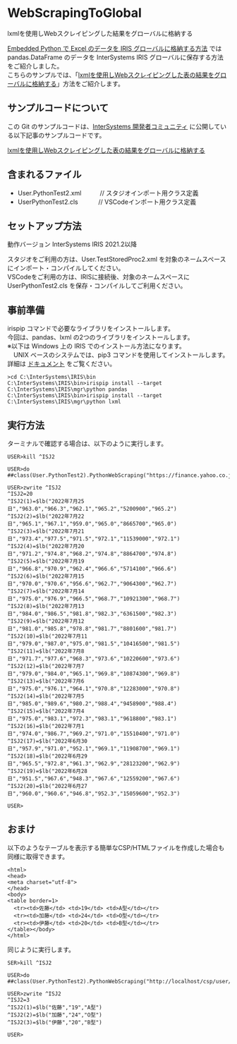 # WebScrapingToGlobal
lxmlを使用しWebスクレイピングした結果をグローバルに格納する

[Embedded Python で Excel のデータを IRIS グローバルに格納する方法](https://jp.community.intersystems.com/node/516426) では pandas.DataFrame のデータを InterSystems IRIS グローバルに保存する方法をご紹介しました。  
こちらのサンプルでは、「[lxmlを使用しWebスクレイピングした表の結果をグローバルに格納する](https://jp.community.intersystems.com/node/522816)」方法をご紹介します。

## サンプルコードについて
この Git のサンプルコードは、[InterSystems 開発者コミュニティ](https://jp.community.intersystems.com/) に公開している以下記事のサンプルコードです。  

[lxmlを使用しWebスクレイピングした表の結果をグローバルに格納する](https://jp.community.intersystems.com/node/522816)

## 含まれるファイル
* User.PythonTest2.xml　　　// スタジオインポート用クラス定義
* UserPythonTest2.cls 　　　// VSCodeインポート用クラス定義
    
## セットアップ方法
動作バージョン InterSystems IRIS 2021.2以降
  
スタジオをご利用の方は、User.TestStoredProc2.xml を対象のネームスペースにインポート・コンパイルしてください。  
VSCodeをご利用の方は、IRISに接続後、対象のネームスペースに UserPythonTest2.cls を保存・コンパイルしてご利用ください。  

## 事前準備

irispip コマンドで必要なライブラリをインストールします。  
今回は、pandas、lxml の2つのライブラリをインストールします。  
※以下は Windows 上の IRIS でのインストール方法になります。  
　UNIX ベースのシステムでは、pip3 コマンドを使用してインストールします。詳細は [ドキュメント](https://docs.intersystems.com/iris20221/csp/docbookj/DocBook.UI.Page.cls?KEY=AFL_epython#AFL_epython_pylibrary_install) をご覧ください。
~~~
>cd C:\InterSystems\IRIS\bin
C:\InterSystems\IRIS\bin>irispip install --target C:\InterSystems\IRIS\mgr\python pandas
C:\InterSystems\IRIS\bin>irispip install --target C:\InterSystems\IRIS\mgr\python lxml
~~~

## 実行方法
ターミナルで確認する場合は、以下のように実行します。
~~~
USER>kill ^ISJ2
 
USER>do ##class(User.PythonTest2).PythonWebScraping("https://finance.yahoo.co.jp/quote/6178.T/history")
 
USER>zwrite ^ISJ2                                                                   
^ISJ2=20
^ISJ2(1)=$lb("2022年7月25日","963.0","966.3","962.1","965.2","5200900","965.2")
^ISJ2(2)=$lb("2022年7月22日","965.1","967.1","959.0","965.0","8665700","965.0")
^ISJ2(3)=$lb("2022年7月21日","973.4","977.5","971.5","972.1","11539000","972.1")
^ISJ2(4)=$lb("2022年7月20日","971.2","974.8","968.2","974.8","8864700","974.8")
^ISJ2(5)=$lb("2022年7月19日","966.8","970.9","962.4","966.6","5714100","966.6")
^ISJ2(6)=$lb("2022年7月15日","970.0","970.6","956.6","962.7","9064300","962.7")
^ISJ2(7)=$lb("2022年7月14日","975.0","976.9","966.5","968.7","10921300","968.7")
^ISJ2(8)=$lb("2022年7月13日","984.0","986.5","981.8","982.3","6361500","982.3")
^ISJ2(9)=$lb("2022年7月12日","981.0","985.8","978.8","981.7","8801600","981.7")
^ISJ2(10)=$lb("2022年7月11日","979.0","987.0","975.0","981.5","10416500","981.5")
^ISJ2(11)=$lb("2022年7月8日","971.7","977.6","968.3","973.6","10220600","973.6")
^ISJ2(12)=$lb("2022年7月7日","979.0","984.0","965.1","969.8","10874300","969.8")
^ISJ2(13)=$lb("2022年7月6日","975.0","976.1","964.1","970.8","12283000","970.8")
^ISJ2(14)=$lb("2022年7月5日","985.0","989.6","980.2","988.4","9458900","988.4")
^ISJ2(15)=$lb("2022年7月4日","975.0","983.1","972.3","983.1","9618800","983.1")
^ISJ2(16)=$lb("2022年7月1日","974.0","986.7","969.2","971.0","15510400","971.0")
^ISJ2(17)=$lb("2022年6月30日","957.9","971.0","952.1","969.1","11908700","969.1")
^ISJ2(18)=$lb("2022年6月29日","965.5","972.8","961.3","962.9","28123200","962.9")
^ISJ2(19)=$lb("2022年6月28日","951.5","967.6","948.3","967.6","12559200","967.6")
^ISJ2(20)=$lb("2022年6月27日","960.0","960.6","946.8","952.3","15059600","952.3")
 
USER>
~~~

## おまけ

以下のようなテーブルを表示する簡単なCSP/HTMLファイルを作成した場合も同様に取得できます。
~~~
<html>
<head>
<meta charset="utf-8">
</head>
<body>
<table border=1>
  <tr><td>佐藤</td> <td>19</td> <td>A型</td></tr>
  <tr><td>加藤</td> <td>24</td> <td>O型</td></tr>
  <tr><td>伊藤</td> <td>20</td> <td>B型</td></tr>
</table></body>
</html>
~~~

同じように実行します。
~~~
SER>kill ^ISJ2

USER>do ##class(User.PythonTest2).PythonWebScraping("http://localhost/csp/user/test.csp")

USER>zwrite ^ISJ2
^ISJ2=3
^ISJ2(1)=$lb("佐藤","19","A型")
^ISJ2(2)=$lb("加藤","24","O型")
^ISJ2(3)=$lb("伊藤","20","B型")

USER>

~~~

